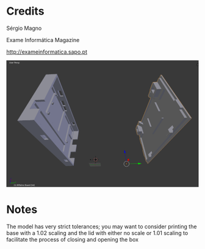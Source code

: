 Credits
===
Sérgio Magno

Exame Informática Magazine

http://exameinformatica.sapo.pt

![EIM by Sérgio Magno](https://raw.githubusercontent.com/BITalinoWorld/3d-models-board-eim/master/EIM%20%5Bscreenshot%5D.png)


Notes
===
The model has very strict tolerances; you may want to consider printing the base with a 1.02 scaling and the lid with either no scale or 1.01 scaling to facilitate the process of closing and opening the box
